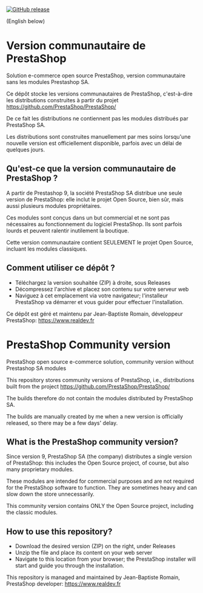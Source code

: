 [![GitHub release](https://img.shields.io/github/v/release/jbromain/prestashop-community?sort=semver)](https://github.com/jbromain/prestashop-community/releases)

(English below)

# Version communautaire de PrestaShop
Solution e-commerce open source PrestaShop, version communautaire sans les modules Prestashop SA.

Ce dépôt stocke les versions communautaires de PrestaShop, c'est-à-dire les distributions construites à partir du projet https://github.com/PrestaShop/PrestaShop/

De ce fait les distributions ne contiennent pas les modules distribués par PrestaShop SA.

Les distributions sont construites manuellement par mes soins lorsqu'une nouvelle version est officiellement disponible, parfois avec un délai de quelques jours.

## Qu'est-ce que la version communautaire de PrestaShop ?

A partir de Prestashop 9, la société PrestaShop SA distribue une seule version de PrestaShop: elle inclut le projet Open Source, bien sûr, mais aussi plusieurs modules propriétaires.

Ces modules sont conçus dans un but commercial et ne sont pas nécessaires au fonctionnement du logiciel PrestaShop. Ils sont parfois lourds et peuvent ralentir inutilement la boutique.

Cette version communautaire contient SEULEMENT le projet Open Source, incluant les modules classiques.

## Comment utiliser ce dépôt ?
- Téléchargez la version souhaitée (ZIP) à droite, sous Releases
- Décompressez l'archive et placez son contenu sur votre serveur web
- Naviguez à cet emplacement via votre navigateur; l'installeur PrestaShop va démarrer et vous guider pour effectuer l'installation.

Ce dépôt est géré et maintenu par Jean-Baptiste Romain, développeur PrestaShop: https://www.realdev.fr



# PrestaShop Community version
PrestaShop open source e-commerce solution, community version without Prestashop SA modules

This repository stores community versions of PrestaShop, i.e., distributions built from the project https://github.com/PrestaShop/PrestaShop/

The builds therefore do not contain the modules distributed by PrestaShop SA.

The builds are manually created by me when a new version is officially released, so there may be a few days' delay.

## What is the PrestaShop community version?

Since version 9, PrestaShop SA (the company) distributes a single version of PrestaShop: this includes the Open Source project, of course, but also many proprietary modules.

These modules are intended for commercial purposes and are not required for the PrestaShop software to function. They are sometimes heavy and can slow down the store unnecessarily.

This community version contains ONLY the Open Source project, including the classic modules.

## How to use this repository?
- Download the desired version (ZIP) on the right, under Releases
- Unzip the file and place its content on your web server
- Navigate to this location from your browser; the PrestaShop installer will start and guide you through the installation.

This repository is managed and maintained by Jean-Baptiste Romain, PrestaShop developer: https://www.realdev.fr
